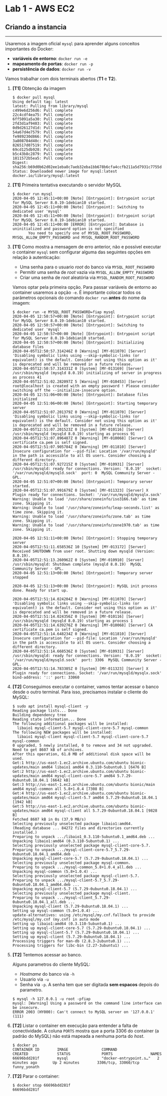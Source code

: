 # Lab 1 - AWS EC2

## Criando a instancia
--------------
Usaremos a imagem oficial `mysql` para aprender alguns conceitos importantes do Docker:
 - **variáveis de entorno**: `docker run -e`
 - **mapeamento de portas**: `docker run -p`
 - **persistência de dados**: `docker run -v`
 
Vamos trabalhar com dois terminais abertos (**T1** e **T2**).

1. **[T1]** Obtenção da imagem
    ```
    $ docker pull mysql
    Using default tag: latest
    latest: Pulling from library/mysql
    c499e6d256d6: Pull complete 
    22c4cdf4ea75: Pull complete 
    6ff5091a5a30: Pull complete 
    2fd3d1af9403: Pull complete 
    0d9d26127d1d: Pull complete 
    54a67d4e7579: Pull complete 
    fe989230d866: Pull complete 
    3a808704d40c: Pull complete 
    826517d07519: Pull complete 
    69cd125db928: Pull complete 
    b5c43b8c2879: Pull complete 
    1811572b5ea5: Pull complete 
    Digest: sha256:b69d0b62d02ee1eba8c7aeb32eba1bb678b6cfa4ccfb211a5d7931c7755dc4a8
    Status: Downloaded newer image for mysql:latest
    docker.io/library/mysql:latest
    ```

2. **[T1]** Primeira tentativa executando o servidor MySQL
   ```
   $ docker run mysql
   2020-04-05 12:45:11+00:00 [Note] [Entrypoint]: Entrypoint script for MySQL Server 8.0.19-1debian10 started.
   2020-04-05 12:45:11+00:00 [Note] [Entrypoint]: Switching to dedicated user 'mysql'
   2020-04-05 12:45:11+00:00 [Note] [Entrypoint]: Entrypoint script for MySQL Server 8.0.19-1debian10 started.
   2020-04-05 12:45:11+00:00 [ERROR] [Entrypoint]: Database is uninitialized and password option is not specified
	      You need to specify one of MYSQL_ROOT_PASSWORD, MYSQL_ALLOW_EMPTY_PASSWORD and MYSQL_RANDOM_ROOT_PASSWORD
   ```

3. **[T1]** Como mostra a mensagem de erro anterior, não e possível executar o container `mysql` sem configurar alguma das seguintes opções em relação à autenticação:
    - Uma senha para o usuario *root* do banco via `MYSQL_ROOT_PASSWORD`
    - Permitir uma senha de *root* vazia via `MYSQL_ALLOW_EMPTY_PASSWORD`
    - Criar uma senha de *root* aleatória via `MYSQL_RANDOM_ROOT_PASSWORD`

    Vamos optar pela primeira opção. Para passar variáveis de entorno ao container usaremos a opção `-e`. É importante colocar todos os parâmetros opcionais do comando `docker run` **antes** do nome da imagem:
    ```
    $ docker run -e MYSQL_ROOT_PASSWORD=fiap mysql
    2020-04-05 12:50:57+00:00 [Note] [Entrypoint]: Entrypoint script for MySQL Server 8.0.19-1debian10 started.
    2020-04-05 12:50:57+00:00 [Note] [Entrypoint]: Switching to dedicated user 'mysql'
    2020-04-05 12:50:57+00:00 [Note] [Entrypoint]: Entrypoint script for MySQL Server 8.0.19-1debian10 started.
    2020-04-05 12:50:57+00:00 [Note] [Entrypoint]: Initializing database files
    2020-04-05T12:50:57.314246Z 0 [Warning] [MY-011070] [Server] 'Disabling symbolic links using --skip-symbolic-links (or equivalent) is the default. Consider not using this option as it' is deprecated and will be removed in a future release.
    2020-04-05T12:50:57.314331Z 0 [System] [MY-013169] [Server] /usr/sbin/mysqld (mysqld 8.0.19) initializing of server in progress as process 41
    2020-04-05T12:51:02.282097Z 5 [Warning] [MY-010453] [Server] root@localhost is created with an empty password ! Please consider switching off the --initialize-insecure option.
    2020-04-05 12:51:06+00:00 [Note] [Entrypoint]: Database files initialized
    2020-04-05 12:51:06+00:00 [Note] [Entrypoint]: Starting temporary server
    2020-04-05T12:51:07.201379Z 0 [Warning] [MY-011070] [Server] 'Disabling symbolic links using --skip-symbolic-links (or equivalent) is the default. Consider not using this option as it' is deprecated and will be removed in a future release.
    2020-04-05T12:51:07.201523Z 0 [System] [MY-010116] [Server] /usr/sbin/mysqld (mysqld 8.0.19) starting as process 91
    2020-04-05T12:51:07.896487Z 0 [Warning] [MY-010068] [Server] CA certificate ca.pem is self signed.
    2020-04-05T12:51:07.905784Z 0 [Warning] [MY-011810] [Server] Insecure configuration for --pid-file: Location '/var/run/mysqld' in the path is accessible to all OS users. Consider choosing a different directory.
    2020-04-05T12:51:07.927215Z 0 [System] [MY-010931] [Server] /usr/sbin/mysqld: ready for connections. Version: '8.0.19'  socket: '/var/run/mysqld/mysqld.sock'  port: 0  MySQL Community Server - GPL.
    2020-04-05 12:51:07+00:00 [Note] [Entrypoint]: Temporary server started.
    2020-04-05T12:51:07.991679Z 0 [System] [MY-011323] [Server] X Plugin ready for connections. Socket: '/var/run/mysqld/mysqlx.sock'
    Warning: Unable to load '/usr/share/zoneinfo/iso3166.tab' as time zone. Skipping it.
    Warning: Unable to load '/usr/share/zoneinfo/leap-seconds.list' as time zone. Skipping it.
    Warning: Unable to load '/usr/share/zoneinfo/zone.tab' as time zone. Skipping it.
    Warning: Unable to load '/usr/share/zoneinfo/zone1970.tab' as time zone. Skipping it.

    2020-04-05 12:51:11+00:00 [Note] [Entrypoint]: Stopping temporary server
    2020-04-05T12:51:11.658536Z 10 [System] [MY-013172] [Server] Received SHUTDOWN from user root. Shutting down mysqld (Version: 8.0.19).
    2020-04-05T12:51:13.260962Z 0 [System] [MY-010910] [Server] /usr/sbin/mysqld: Shutdown complete (mysqld 8.0.19)  MySQL Community Server - GPL.
    2020-04-05 12:51:13+00:00 [Note] [Entrypoint]: Temporary server stopped

    2020-04-05 12:51:13+00:00 [Note] [Entrypoint]: MySQL init process done. Ready for start up.

    2020-04-05T12:51:14.024204Z 0 [Warning] [MY-011070] [Server] 'Disabling symbolic links using --skip-symbolic-links (or equivalent) is the default. Consider not using this option as it' is deprecated and will be removed in a future release.
    2020-04-05T12:51:14.024356Z 0 [System] [MY-010116] [Server] /usr/sbin/mysqld (mysqld 8.0.19) starting as process 1
    2020-04-05T12:51:14.639276Z 0 [Warning] [MY-010068] [Server] CA certificate ca.pem is self signed.
    2020-04-05T12:51:14.648234Z 0 [Warning] [MY-011810] [Server] Insecure configuration for --pid-file: Location '/var/run/mysqld' in the path is accessible to all OS users. Consider choosing a different directory.
    2020-04-05T12:51:14.668536Z 0 [System] [MY-010931] [Server] /usr/sbin/mysqld: ready for connections. Version: '8.0.19'  socket: '/var/run/mysqld/mysqld.sock'  port: 3306  MySQL Community Server - GPL.
    2020-04-05T12:51:14.783305Z 0 [System] [MY-011323] [Server] X Plugin ready for connections. Socket: '/var/run/mysqld/mysqlx.sock' bind-address: '::' port: 33060
    ```

4. **[T2]** Conseguimos executar o container, vamos tentar acessar o banco desde o outro terminal. Para isso, precisamos instalar o cliente do MySQL:
    ```
    $ sudo apt install mysql-client -y
    Reading package lists... Done
    Building dependency tree       
    Reading state information... Done
    The following additional packages will be installed:
      libaio1 mysql-client-5.7 mysql-client-core-5.7 mysql-common
    The following NEW packages will be installed:
      libaio1 mysql-client mysql-client-5.7 mysql-client-core-5.7 mysql-common
    0 upgraded, 5 newly installed, 0 to remove and 34 not upgraded.
    Need to get 8607 kB of archives.
    After this operation, 61.8 MB of additional disk space will be used.
    Get:1 http://us-east-1.ec2.archive.ubuntu.com/ubuntu bionic-updates/main amd64 libaio1 amd64 0.3.110-5ubuntu0.1 [6476 B]
    Get:2 http://us-east-1.ec2.archive.ubuntu.com/ubuntu bionic-updates/main amd64 mysql-client-core-5.7 amd64 5.7.29-0ubuntu0.18.04.1 [6642 kB]
    Get:3 http://us-east-1.ec2.archive.ubuntu.com/ubuntu bionic/main amd64 mysql-common all 5.8+1.0.4 [7308 B]
    Get:4 http://us-east-1.ec2.archive.ubuntu.com/ubuntu bionic-updates/main amd64 mysql-client-5.7 amd64 5.7.29-0ubuntu0.18.04.1 [1942 kB]
    Get:5 http://us-east-1.ec2.archive.ubuntu.com/ubuntu bionic-updates/main amd64 mysql-client all 5.7.29-0ubuntu0.18.04.1 [9828 B]
    Fetched 8607 kB in 0s (37.9 MB/s)      
    Selecting previously unselected package libaio1:amd64.
    (Reading database ... 84272 files and directories currently installed.)
    Preparing to unpack .../libaio1_0.3.110-5ubuntu0.1_amd64.deb ...
    Unpacking libaio1:amd64 (0.3.110-5ubuntu0.1) ...
    Selecting previously unselected package mysql-client-core-5.7.
    Preparing to unpack .../mysql-client-core-5.7_5.7.29-0ubuntu0.18.04.1_amd64.deb ...
    Unpacking mysql-client-core-5.7 (5.7.29-0ubuntu0.18.04.1) ...
    Selecting previously unselected package mysql-common.
    Preparing to unpack .../mysql-common_5.8+1.0.4_all.deb ...
    Unpacking mysql-common (5.8+1.0.4) ...
    Selecting previously unselected package mysql-client-5.7.
    Preparing to unpack .../mysql-client-5.7_5.7.29-0ubuntu0.18.04.1_amd64.deb ...
    Unpacking mysql-client-5.7 (5.7.29-0ubuntu0.18.04.1) ...
    Selecting previously unselected package mysql-client.
    Preparing to unpack .../mysql-client_5.7.29-0ubuntu0.18.04.1_all.deb ...
    Unpacking mysql-client (5.7.29-0ubuntu0.18.04.1) ...
    Setting up mysql-common (5.8+1.0.4) ...
    update-alternatives: using /etc/mysql/my.cnf.fallback to provide /etc/mysql/my.cnf (my.cnf) in auto mode
    Setting up libaio1:amd64 (0.3.110-5ubuntu0.1) ...
    Setting up mysql-client-core-5.7 (5.7.29-0ubuntu0.18.04.1) ...
    Setting up mysql-client-5.7 (5.7.29-0ubuntu0.18.04.1) ...
    Setting up mysql-client (5.7.29-0ubuntu0.18.04.1) ...
    Processing triggers for man-db (2.8.3-2ubuntu0.1) ...
    Processing triggers for libc-bin (2.27-3ubuntu1) ...
    ```

5. **[T2]** Tentemos acessar ao banco.

    Alguns parametros do cliente MySQL:
    - *Hostname* do banco via `-h`
    - Usuario via `-u`
    - Senha via `-p`. A senha tem que ser digitada **sem espacos** depois do parametro.
    ```
    $ mysql -h 127.0.0.1 -u root -pfiap
    mysql: [Warning] Using a password on the command line interface can be insecure.
    ERROR 2003 (HY000): Can't connect to MySQL server on '127.0.0.1' (111)
    ```

6. **[T2]** Listar o container em execução para entender a falta de conectividade. A coluna `PORTS` mostra que a porta 3306 do container (a padrão do MySQL) não está mapeada a nenhuma porta do *host*.
    ```
    $ docker ps
    CONTAINER ID        IMAGE               COMMAND                  CREATED             STATUS              PORTS                 NAMES
    66696bdd281f        mysql               "docker-entrypoint.s…"   2 minutes ago       Up 2 minutes        3306/tcp, 33060/tcp   funny_yonath
    ```

7. **[T2]** Parar o container:

    ```
    $ docker stop 66696bdd281f
    66696bdd281f
    ```
